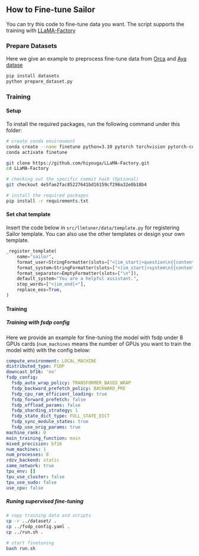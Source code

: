 ## How to Fine-tune Sailor

You can try this code to fine-tune data you want. The script supports the training with [LLaMA-Factory](https://github.com/hiyouga/LLaMA-Factory)

### Prepare Datasets
Here we give an example to preprocess fine-tune data from [Orca](https://huggingface.co/datasets/Open-Orca/OpenOrca) and [Aya datase](https://huggingface.co/datasets/CohereForAI/aya_collection)

```bash
pip install datasets
python prepare_dataset.py
```

### Training

#### Setup
To install the required packages, run the following command under this folder:

```bash
# create conda environment
conda create --name finetune python=3.10 pytorch torchvision pytorch-cuda -c nvidia -c pytorch -y
conda activate finetune

git clone https://github.com/hiyouga/LLaMA-Factory.git
cd LLaMA-Factory

# checking out the specific commit hash (Optional)
git checkout 4e5fae2fac85227641bd16159cf296a32e0b18b4

# install the required packages
pip install -r requirements.txt
```

#### Set chat template
Insert the code below in `src/llmtuner/data/template.py` for registering Sailor template. You can also use the other templates or design your own template.
```python
_register_template(
    name="sailor",
    format_user=StringFormatter(slots=["<|im_start|>question\n{{content}}<|im_end|>\n<|im_start|>answer\n"]),
    format_system=StringFormatter(slots=["<|im_start|>system\n{{content}}<|im_end|>\n"]),
    format_separator=EmptyFormatter(slots=["\n"]),
    default_system="You are a helpful assistant.",
    stop_words=["<|im_end|>"],
    replace_eos=True,
)
```

#### Training
##### Training with fsdp config
Here we provide an example for fine-tuning the model with fsdp under 8 GPUs cards (`num_machines` means the number of GPUs you want to train the model with) with the config below:
```yaml
compute_environment: LOCAL_MACHINE
distributed_type: FSDP
downcast_bf16: 'no'
fsdp_config:
  fsdp_auto_wrap_policy: TRANSFORMER_BASED_WRAP
  fsdp_backward_prefetch_policy: BACKWARD_PRE
  fsdp_cpu_ram_efficient_loading: true
  fsdp_forward_prefetch: false
  fsdp_offload_params: false
  fsdp_sharding_strategy: 1
  fsdp_state_dict_type: FULL_STATE_DICT
  fsdp_sync_module_states: true
  fsdp_use_orig_params: true
machine_rank: 0
main_training_function: main
mixed_precision: bf16
num_machines: 1
num_processes: 8
rdzv_backend: static
same_network: true
tpu_env: []
tpu_use_cluster: false
tpu_use_sudo: false
use_cpu: false
```

##### Runing supervised fine-tuning
```bash
# copy training data and scripts
cp -r ../dataset/ .
cp ../fsdp_config.yaml .
cp ../run.sh .

# start finetuning
bash run.sh
```
